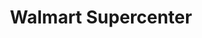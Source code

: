 ---
title: "Walmart Supercenter"
url: /morristown/walmart-supercenter-west-andrew-johnson-highway/
shop: Supermarkt
---